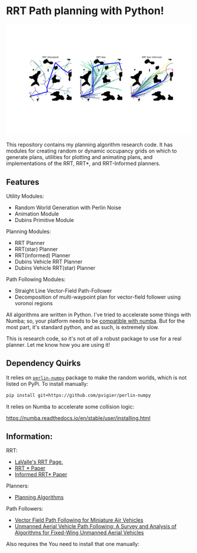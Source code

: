 # RRT Path planning with Python!

![Screenshot of RRTstar path](./Figure_1.png)

This repository contains my planning algorithm research code. It has modules for creating random or dynamic occupancy grids on which to generate plans, utilities for plotting and animating plans, and implementations of the RRT, RRT*, and RRT-Informed planners. 

## Features

Utility Modules:
+ Random World Generation with Perlin Noise
+ Animation Module
+ Dubins Primitive Module

Planning Modules:
+ RRT Planner
+ RRT(star) Planner
+ RRT(informed) Planner
+ Dubins Vehicle RRT Planner
+ Dubins Vehicle RRT(star) Planner

Path Following Modules:
+ Straight Line Vector-Field Path-Follower
+ Decomposition of multi-waypoint plan for vector-field follower using voronoi regions

All algorithms are written in Python. I've tried to accelerate some things with Numba; so, your platform needs to be [compatible with numba](https://numba.readthedocs.io/en/stable/user/installing.html). But for the most part, it's standard python, and as such, is extremely slow.

This is research code, so it's not *at all* a robust package to use for a real planner. Let me know how you are using it!

## Dependency Quirks

It relies on [`perlin-numpy`](https://github.com/pvigier/perlin-numpy) package to make the random worlds, which is not listed on PyPi. To install manually:
```bash
pip install git+https://github.com/pvigier/perlin-numpy
```

It relies on Numba to accelerate some collision logic:

https://numba.readthedocs.io/en/stable/user/installing.html

## Information:

RRT:

+ [LaValle's RRT Page.](http://lavalle.pl/rrt/)
+ [RRT * Paper](https://arxiv.org/abs/1005.0416)
+ [Informed RRT* Paper](https://arxiv.org/abs/1404.2334v3)

Planners:

+ [Planning Algorithms](http://lavalle.pl/planning/)

Path Followers:

+ [Vector Field Path Following for Miniature Air Vehicles](https://ieeexplore.ieee.org/document/4252175)
+ [Unmanned Aerial Vehicle Path Following: A Survey and Analysis of Algorithms for Fixed-Wing Unmanned Aerial Vehicles](https://ieeexplore.ieee.org/document/6712082)

Also requires the  You need to install that one manually:


